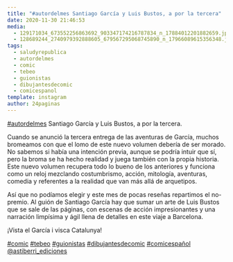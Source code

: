 ```yaml
---
title: "#autordelmes Santiago García y Luis Bustos, a por la tercera"
date: 2020-11-30 21:46:53
media: 
  - 129171034_673552256863692_903347174216787834_n_17884012201882659.jpg
  - 128689244_2740979392888605_679567295068745890_n_17966089615356348.jpg
tags: 
  - saludyrepublica
  - autordelmes
  - comic
  - tebeo
  - guionistas
  - dibujantesdecomic
  - comicespanol
template: instagram
author: 24paginas
---
```


[#autordelmes](/tags/autordelmes) Santiago García y Luis Bustos, a por la tercera.


Cuando se anunció la tercera entrega de las aventuras de García, muchos bromeamos con que el lomo de este nuevo volumen debería de ser morado. No sabemos si había una intención previa, aunque se podría intuir que sí, pero la broma se ha hecho realidad y juega también con la propia historia. Este nuevo volumen recupera todo lo bueno de los anteriores y funciona como un reloj mezclando costumbrismo, acción, mitología, aventuras, comedia y referentes a la realidad que van más allá de arquetipos.


Así que no podíamos elegir y este mes de pocas reseñas repartimos el no-premio. Al guión de Santiago García hay que sumar un arte de Luis Bustos que se sale de las páginas, con escenas de acción impresionantes y una narración limpísima y ágil llena de detalles en este viaje a Barcelona.


¡Vista el García i visca Catalunya!






[#comic](/tags/comic) [#tebeo](/tags/tebeo) [#guionistas](/tags/guionistas) [#dibujantesdecomic](/tags/dibujantesdecomic) [#comicespañol](/tags/comicespanol) [@astiberri_ediciones](https://instagram.com/astiberri_ediciones) 

